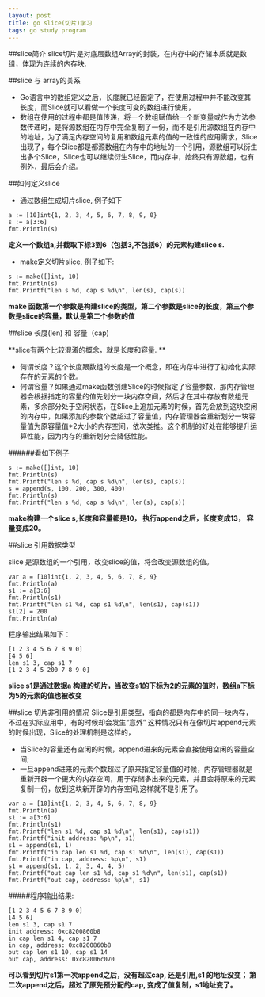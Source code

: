 ```yaml
---
layout: post
title: go slice(切片)学习
tags: go study program
---
```

##slice简介
slice切片是对底层数组Array的封装，在内存中的存储本质就是数组，体现为连续的内存块.

##slice 与 array的关系
* Go语言中的数组定义之后，长度就已经固定了，在使用过程中并不能改变其长度，而Slice就可以看做一个长度可变的数组进行使用，
* 数组在使用的过程中都是值传递，将一个数组赋值给一个新变量或作为方法参数传递时，是将源数组在内存中完全复制了一份，而不是引用源数组在内存中的地址，为了满足内存空间的复用和数组元素的值的一致性的应用需求，Slice出现了，每个Slice都是都源数组在内存中的地址的一个引用，源数组可以衍生出多个Slice，Slice也可以继续衍生Slice，而内存中，始终只有源数组，也有例外，最后会介绍。

##如何定义slice
* 通过数组生成切片slice, 例子如下
```
a := [10]int{1, 2, 3, 4, 5, 6, 7, 8, 9, 0}
s := a[3:6]
fmt.Println(s)  
```
**定义一个数组a,并截取下标3到6（包括3,不包括6）的元素构建slice s.**

* make定义切片slice, 例子如下:


```
s := make([]int, 10)
fmt.Println(s)
fmt.Printf("len s %d, cap s %d\n", len(s), cap(s))
```

**make 函数第一个参数是构建slice的类型，第二个参数是slice的长度，第三个参数是slice的容量，默认是第二个参数的值**

##slice 长度(len) 和 容量（cap)

**slice有两个比较混淆的概念，就是长度和容量. **

* 何谓长度？这个长度跟数组的长度是一个概念，即在内存中进行了初始化实际存在的元素的个数。
* 何谓容量？如果通过make函数创建Slice的时候指定了容量参数，那内存管理器会根据指定的容量的值先划分一块内存空间，然后才在其中存放有数组元素，多余部分处于空闲状态，在Slice上追加元素的时候，首先会放到这块空闲的内存中，如果添加的参数个数超过了容量值，内存管理器会重新划分一块容量值为原容量值*2大小的内存空间，依次类推。这个机制的好处在能够提升运算性能，因为内存的重新划分会降低性能。

######看如下例子

```
s := make([]int, 10)
fmt.Println(s)
fmt.Printf("len s %d, cap s %d\n", len(s), cap(s))
s = append(s, 100, 200, 300, 400)
fmt.Println(s)
fmt.Printf("len s %d, cap s %d\n", len(s), cap(s))

```

**make构建一个slice s,长度和容量都是10， 执行append之后，长度变成13， 容量变成20。**

##slice 引用数据类型

slice 是源数组的一个引用，改变slice的值，将会改变源数组的值。

```
var a = [10]int{1, 2, 3, 4, 5, 6, 7, 8, 9}
fmt.Println(a)
s1 := a[3:6]
fmt.Println(s1)
fmt.Printf("len s1 %d, cap s1 %d\n", len(s1), cap(s1))
s1[2] = 200
fmt.Println(a)
```
程序输出结果如下： 

```
[1 2 3 4 5 6 7 8 9 0]
[4 5 6]
len s1 3, cap s1 7
[1 2 3 4 5 200 7 8 9 0]

```

**slice s1是通过数据a 构建的切片，当改变s1的下标为2的元素的值时，数组a下标为5的元素的值也被改变**

##slice 切片非引用的情况
Slice是引用类型，指向的都是内存中的同一块内存，不过在实际应用中，有的时候却会发生“意外”
这种情况只有在像切片append元素的时候出现，Slice的处理机制是这样的，

* 当Slice的容量还有空闲的时候，append进来的元素会直接使用空闲的容量空间;
* 一旦append进来的元素个数超过了原来指定容量值的时候，内存管理器就是重新开辟一个更大的内存空间，用于存储多出来的元素，并且会将原来的元素复制一份，放到这块新开辟的内存空间,这样就不是引用了。

```
var a = [10]int{1, 2, 3, 4, 5, 6, 7, 8, 9}
fmt.Println(a)
s1 := a[3:6]
fmt.Println(s1)
fmt.Printf("len s1 %d, cap s1 %d\n", len(s1), cap(s1))
fmt.Printf("init address: %p\n", s1)
s1 = append(s1, 1)
fmt.Printf("in cap len s1 %d, cap s1 %d\n", len(s1), cap(s1))
fmt.Printf("in cap, address: %p\n", s1)
s1 = append(s1, 1, 2, 3, 4, 4, 5)
fmt.Printf("out cap len s1 %d, cap s1 %d\n", len(s1), cap(s1))
fmt.Printf("out cap, address: %p\n", s1)
```

#####程序输出结果:

```
[1 2 3 4 5 6 7 8 9 0]
[4 5 6]
len s1 3, cap s1 7
init address: 0xc8200860b8
in cap len s1 4, cap s1 7
in cap, address: 0xc8200860b8
out cap len s1 10, cap s1 14
out cap, address: 0xc82006c070
```


**可以看到切片s1第一次append之后，没有超过cap, 还是引用,s1 的地址没变； 第二次append之后，超过了原先预分配的cap, 变成了值复制，s1地址变了。**





